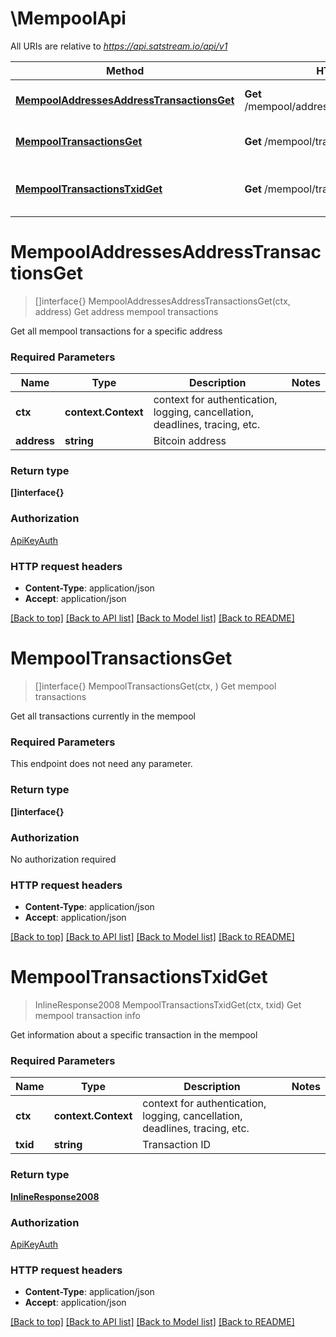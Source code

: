 # \MempoolApi

All URIs are relative to *https://api.satstream.io/api/v1*

Method | HTTP request | Description
------------- | ------------- | -------------
[**MempoolAddressesAddressTransactionsGet**](MempoolApi.md#MempoolAddressesAddressTransactionsGet) | **Get** /mempool/addresses/{address}/transactions | Get address mempool transactions
[**MempoolTransactionsGet**](MempoolApi.md#MempoolTransactionsGet) | **Get** /mempool/transactions | Get mempool transactions
[**MempoolTransactionsTxidGet**](MempoolApi.md#MempoolTransactionsTxidGet) | **Get** /mempool/transactions/{txid} | Get mempool transaction info


# **MempoolAddressesAddressTransactionsGet**
> []interface{} MempoolAddressesAddressTransactionsGet(ctx, address)
Get address mempool transactions

Get all mempool transactions for a specific address

### Required Parameters

Name | Type | Description  | Notes
------------- | ------------- | ------------- | -------------
 **ctx** | **context.Context** | context for authentication, logging, cancellation, deadlines, tracing, etc.
  **address** | **string**| Bitcoin address | 

### Return type

**[]interface{}**

### Authorization

[ApiKeyAuth](../README.md#ApiKeyAuth)

### HTTP request headers

 - **Content-Type**: application/json
 - **Accept**: application/json

[[Back to top]](#) [[Back to API list]](../README.md#documentation-for-api-endpoints) [[Back to Model list]](../README.md#documentation-for-models) [[Back to README]](../README.md)

# **MempoolTransactionsGet**
> []interface{} MempoolTransactionsGet(ctx, )
Get mempool transactions

Get all transactions currently in the mempool

### Required Parameters
This endpoint does not need any parameter.

### Return type

**[]interface{}**

### Authorization

No authorization required

### HTTP request headers

 - **Content-Type**: application/json
 - **Accept**: application/json

[[Back to top]](#) [[Back to API list]](../README.md#documentation-for-api-endpoints) [[Back to Model list]](../README.md#documentation-for-models) [[Back to README]](../README.md)

# **MempoolTransactionsTxidGet**
> InlineResponse2008 MempoolTransactionsTxidGet(ctx, txid)
Get mempool transaction info

Get information about a specific transaction in the mempool

### Required Parameters

Name | Type | Description  | Notes
------------- | ------------- | ------------- | -------------
 **ctx** | **context.Context** | context for authentication, logging, cancellation, deadlines, tracing, etc.
  **txid** | **string**| Transaction ID | 

### Return type

[**InlineResponse2008**](inline_response_200_8.md)

### Authorization

[ApiKeyAuth](../README.md#ApiKeyAuth)

### HTTP request headers

 - **Content-Type**: application/json
 - **Accept**: application/json

[[Back to top]](#) [[Back to API list]](../README.md#documentation-for-api-endpoints) [[Back to Model list]](../README.md#documentation-for-models) [[Back to README]](../README.md)

